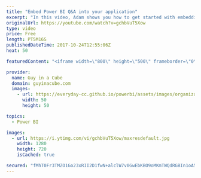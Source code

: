 ```yaml
---
title: "Embed Power BI Q&A into your application"
excerpt: "In this video, Adam shows you how to get started with embedding Power BI Q&A in your application. The JavaScript Embed Sample helps you with sample code that you can use in your application.  GenerateToken (Embed Token) for Q&A https://msdn.microsoft.com/en-us/library/mt784614.aspx#qanda  JavaScript"
originalUrl: https://youtube.com/watch?v=gchbVuT5Xow
type: video
price: Free
length: PT5M16S
publishedDateTime: 2017-10-24T12:55:06Z
heat: 50

featuredContent: "<iframe width=\"800\" height=\"500\" frameborder=\"0\" src=\"https://www.youtube.com/embed/gchbVuT5Xow\" allow=\"accelerometer; autoplay; encrypted-media; gyroscope; picture-in-picture\" allowfullscreen></iframe>"

provider:
  name: Guy in a Cube
  domain: guyinacube.com
  images:
    - url: https://everyday-cc.github.io/powerbi/assets/images/organizations/guyinacube.com-50x50.jpg
      width: 50
      height: 50

topics:
  - Power BI

images:
  - url: https://i.ytimg.com/vi/gchbVuT5Xow/maxresdefault.jpg
    width: 1280
    height: 720
    isCached: true

secured: "fMhT0Fr3TMZO1Go23xRII2D1fwN+alclW7v0GwEbKBO9oMKmTWQdRGBIn1oA5rDZC6k6w4OjnW5Ugy4sj7AJcnUszWA5L5THEcbGZOZDLrZZ/7TOg2eogA2a08G5ytVgJqmNW1N8Tvox4GWBgxzYy1khSAoEBWXwzNrX6he/X37J1+d+YjjeRa1i1//l/seSpY+S+taoowRR5YNVd8sD5pU7LtXe8N5x8ShertVYixmUnoBWEFAirW0TN96zuzNGaZNcE3u6Heg5I17sCJDbo0obzrpHKByMht4+SHv/64ovrmTqgICUjvd8/99ypPl/yzR19wij+XcSe4hmBllBmTUULN3S5/UCW1BldMTQVujQCxMs0z6LPAQdSrg7co7PIkP40J8fjw1vAF8Iqw8z0zqY5HGBVhCoTpLm0VFF4QA=;oxIGj5rabI3p9juW2Dk6Hw=="
---
```


